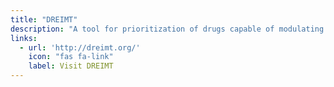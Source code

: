 ```yaml
---
title: "DREIMT"
description: "A tool for prioritization of drugs capable of modulating the immune system."
links:
  - url: 'http://dreimt.org/'
    icon: "fas fa-link"
    label: Visit DREIMT
---
```

